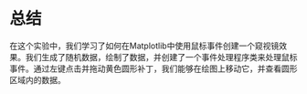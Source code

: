 # 总结

在这个实验中，我们学习了如何在Matplotlib中使用鼠标事件创建一个窥视镜效果。我们生成了随机数据，绘制了数据，并创建了一个事件处理程序类来处理鼠标事件。通过左键点击并拖动黄色圆形补丁，我们能够在绘图上移动它，并查看圆形区域内的数据。
